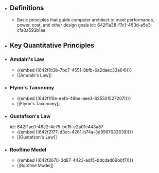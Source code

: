 - ## Definitions
	- Basic principles that guide computer architect to meet performance, power, cost, and other design goals
	  id:: 642f1a38-f7c1-463d-a5e3-cfa0a593b1ae
- ## Key Quantitative Principles
- ### Amdahl's Law
	- {{embed ((642f1b3b-7bc7-4551-8bfb-6a2daec33a04))}}
	- [[Amdahl's Law]]
- ### Flynn's Taxonomy
	- {{embed ((642f1f0e-eefb-49be-aee3-825501527207))}}
	- [[Flynn's Taxonomy]]
- ### Gustafson's Law
  id:: 642f1ac0-46c2-4c75-bc15-e2a01c443a87
	- {{embed ((642f2177-d3cc-4261-b74a-3d9567633639))}}
	- [[Gustafson's Law]]
- ### Roofline Model
	- {{embed ((642f2670-3d87-4423-ad15-bdcdad09b0f7))}}
	- [[Roofline Model]]